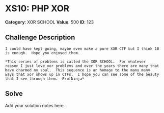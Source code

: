 # XS10: PHP XOR
**Category**: XOR SCHOOL
**Value**: 500
**ID**: 123

## Challenge Description
```
I could have kept going, maybe even make a pure XOR CTF but I think 10 is enough.  Hope you enjoyed them.

*This series of problems is called the XOR SCHOOL.  For whatever reason I just love xor problems and over the years there are many that have charmed my soul.  This sequence is an homage to the many many ways that xor shows up in CTFs.  I hope you can see some of the beauty that I see through them. -ProfNinja*
```

## Solve
Add your solution notes here.

